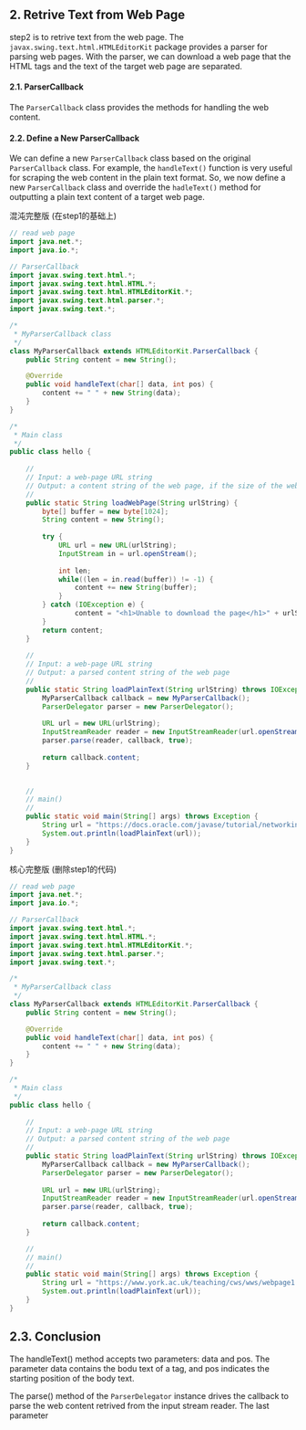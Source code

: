 ## 2. Retrive Text from Web Page

step2 is to retrive text from the web page. The `javax.swing.text.html.HTMLEditorKit` package provides a parser for parsing web pages. With the parser, we can download a web page that the HTML tags and the text of the target web page are separated.

#### 2.1. ParserCallback

The `ParserCallback` class provides the methods for handling the web content.





#### 2.2. Define a New ParserCallback

We can define a new `ParserCallback` class based on the original `ParserCallback` class. For example, the `handleText()` function is very useful for scraping the web content in the plain text format. So, we now define a new `ParserCallback` class and override the `hadleText()` method for outputting a plain text content of a target web page.

混沌完整版 (在step1的基础上)

```java
// read web page
import java.net.*;
import java.io.*;

// ParserCallback
import javax.swing.text.html.*;
import javax.swing.text.html.HTML.*;
import javax.swing.text.html.HTMLEditorKit.*;
import javax.swing.text.html.parser.*;
import javax.swing.text.*;

/*
 * MyParserCallback class
 */
class MyParserCallback extends HTMLEditorKit.ParserCallback {
    public String content = new String();

    @Override
    public void handleText(char[] data, int pos) {
        content += " " + new String(data);
    }
}

/*
 * Main class
 */
public class hello {
    
    //
    // Input: a web-page URL string
    // Output: a content string of the web page, if the size of the web page > 1024 bytes, it will fail
    //
    public static String loadWebPage(String urlString) {
        byte[] buffer = new byte[1024];
        String content = new String();
        
        try {
            URL url = new URL(urlString);
            InputStream in = url.openStream();
            
            int len;
            while((len = in.read(buffer)) != -1) {
                content += new String(buffer);
            }
        } catch (IOException e) {
                content = "<h1>Unable to download the page</h1>" + urlString;
        }
        return content;
    }
    
    //
    // Input: a web-page URL string
    // Output: a parsed content string of the web page
    //
    public static String loadPlainText(String urlString) throws IOException {
        MyParserCallback callback = new MyParserCallback();
        ParserDelegator parser = new ParserDelegator();
        
        URL url = new URL(urlString);
        InputStreamReader reader = new InputStreamReader(url.openStream());
        parser.parse(reader, callback, true);
            
        return callback.content;
    }

    
    //
    // main()
    //
    public static void main(String[] args) throws Exception {
        String url = "https://docs.oracle.com/javase/tutorial/networking/urls/readingURL.html";
        System.out.println(loadPlainText(url));
    }
}
```



核心完整版 (删除step1的代码)

```java
// read web page
import java.net.*;
import java.io.*;

// ParserCallback
import javax.swing.text.html.*;
import javax.swing.text.html.HTML.*;
import javax.swing.text.html.HTMLEditorKit.*;
import javax.swing.text.html.parser.*;
import javax.swing.text.*;

/*
 * MyParserCallback class
 */
class MyParserCallback extends HTMLEditorKit.ParserCallback {
    public String content = new String();

    @Override
    public void handleText(char[] data, int pos) {
        content += " " + new String(data);
    }
}

/*
 * Main class
 */
public class hello {
    
    //
    // Input: a web-page URL string
    // Output: a parsed content string of the web page
    //
    public static String loadPlainText(String urlString) throws IOException {
        MyParserCallback callback = new MyParserCallback();
        ParserDelegator parser = new ParserDelegator();
        
        URL url = new URL(urlString);
        InputStreamReader reader = new InputStreamReader(url.openStream());
        parser.parse(reader, callback, true);
            
        return callback.content;
    }

    //
    // main()
    //
    public static void main(String[] args) throws Exception {
        String url = "https://www.york.ac.uk/teaching/cws/wws/webpage1.html";
        System.out.println(loadPlainText(url));
    }
}
```


## 2.3. Conclusion

The handleText() method accepts two parameters: data and pos. The parameter data contains the bodu text of a tag, and pos indicates the starting position of the body text. 

The parse() method of the `ParserDelegator` instance drives the callback to parse the web content retrived from the input stream reader. The last parameter  